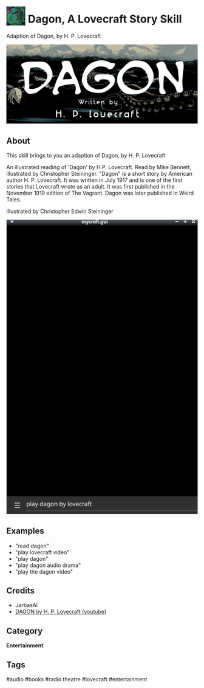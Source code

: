 # <img src='./res/icon/dagon.png' card_color='#40DBB0' width='50' height='50' style='vertical-align:bottom'/> Dagon, A Lovecraft Story Skill 

Adaption of Dagon, by H. P. Lovecraft

![](./ui/logo.png)


## About 

This skill brings to you an adaption of Dagon, by H. P. Lovecraft

An illustrated reading of 'Dagon' by H.P. Lovecraft. Read by Mike Bennett, illustrated by Christopher Steininger.
"Dagon" is a short story by American author H. P. Lovecraft. It was written in July 1917 and is one of the first stories that Lovecraft wrote as an adult. It was first published in the November 1919 edition of The Vagrant. Dagon was later published in Weird Tales.

Illustrated by Christopher Edwin Steininger


![](./gui.gif)

## Examples 

* "read dagon"
* "play lovecraft video"
* "play dagon"
* "play dagon audio drama"
* "play the dagon video"

## Credits 
- JarbasAl
- [DAGON by H. P. Lovecraft (youtube)](https://www.youtube.com/watch?v=Gv1I0y6PHfg)


## Category
**Entertainment**

## Tags
#audio 
#books
#radio theatre
#lovecraft
#entertainment